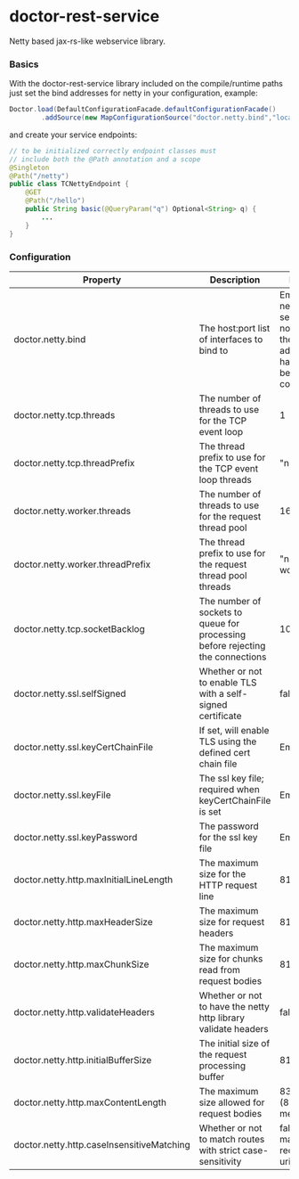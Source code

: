 # doctor-rest-service

Netty based jax-rs-like webservice library.

### Basics

With the doctor-rest-service library included on the compile/runtime paths just set the bind addresses for netty in your
configuration, example:

```java
Doctor.load(DefaultConfigurationFacade.defaultConfigurationFacade()
        .addSource(new MapConfigurationSource("doctor.netty.bind","localhost:8080");
```

and create your service endpoints:

```java
// to be initialized correctly endpoint classes must
// include both the @Path annotation and a scope
@Singleton
@Path("/netty")
public class TCNettyEndpoint {
    @GET
    @Path("/hello")
    public String basic(@QueryParam("q") Optional<String> q) {
        ...
    }
}
```

### Configuration

| Property                                  | Description                                                                    | Default                                                                               |
|-------------------------------------------|--------------------------------------------------------------------------------|---------------------------------------------------------------------------------------|
| doctor.netty.bind                         | The host:port list of interfaces to bind to                                    | Empty; the netty server will not start if the bind addresses have not been configured |
| doctor.netty.tcp.threads                  | The number of threads to use for the TCP event loop                            | 1                                                                                     |
| doctor.netty.tcp.threadPrefix             | The thread prefix to use for the TCP event loop threads                        | "netty-tcp"                                                                           |
| doctor.netty.worker.threads               | The number of threads to use for the request thread pool                       | 16                                                                                    |
| doctor.netty.worker.threadPrefix          | The thread prefix to use for the request thread pool threads                   | "netty-worker"                                                                        |
| doctor.netty.tcp.socketBacklog            | The number of sockets to queue for processing before rejecting the connections | 1024                                                                                  |
| doctor.netty.ssl.selfSigned               | Whether or not to enable TLS with a self-signed certificate                    | false                                                                                 |
| doctor.netty.ssl.keyCertChainFile         | If set, will enable TLS using the defined cert chain file                      | Empty                                                                                 |
| doctor.netty.ssl.keyFile                  | The ssl key file; required when keyCertChainFile is set                        | Empty                                                                                 |
| doctor.netty.ssl.keyPassword              | The password for the ssl key file                                              | Empty                                                                                 |
| doctor.netty.http.maxInitialLineLength    | The maximum size for the HTTP request line                                     | 8192                                                                                  |
| doctor.netty.http.maxHeaderSize           | The maximum size for request headers                                           | 8192                                                                                  |
| doctor.netty.http.maxChunkSize            | The maximum size for chunks read from request bodies                           | 8192                                                                                  |
| doctor.netty.http.validateHeaders         | Whether or not to have the netty http library validate headers                 | false                                                                                 |
| doctor.netty.http.initialBufferSize       | The initial size of the request processing buffer                              | 8192                                                                                  |
| doctor.netty.http.maxContentLength        | The maximum size allowed for request bodies                                    | 8388608 (8 megabytes)                                                                 |
| doctor.netty.http.caseInsensitiveMatching | Whether or not to match routes with strict case-sensitivity                    | false (case matters on request uris)                                                      |
